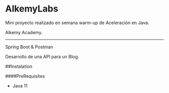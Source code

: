 # AlkemyLabs
Mini proyecto realizado en semana warm-up de Aceleración en Java.

Alkemy Academy.
***
Spring Boot & Postman

Desarrollo de una API para un Blog.

##Instalation

####PreRequisites
* Java 11
